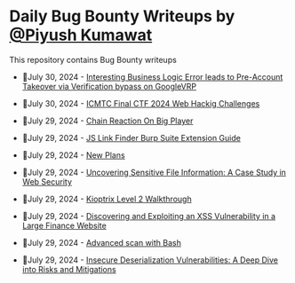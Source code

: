 # Daily Bug Bounty Writeups by [@Piyush Kumawat](https://twitter.com/piyush_supiy) 
This repository contains Bug Bounty writeups

<!-- BLOG-POST-LIST:START -->
 - 💯July 30, 2024 - [Interesting Business Logic Error leads to Pre-Account Takeover via Verification bypass on GoogleVRP](https://medium.com/@jerryhackgather/interesting-business-logic-error-leads-to-pre-account-takeover-via-verification-bypass-on-googlevrp-d362f9469e3d?source=rss------bug_bounty-5) 

 - 💯July 30, 2024 - [ICMTC Final CTF 2024 Web Hackig Challenges](https://medium.com/@medohythem2019/icmtc-final-ctf-2024-web-hackig-challenges-5135cccf09ba?source=rss------bug_bounty-5) 

 - 💯July 29, 2024 - [Chain Reaction On Big Player](https://medium.com/@nnface/chain-reaction-on-big-player-4e331faf57b9?source=rss------bug_bounty-5) 

 - 💯July 29, 2024 - [JS Link Finder Burp Suite Extension Guide](https://infosecwriteups.com/js-link-finder-burp-suite-extension-guide-e4809a6da268?source=rss------bug_bounty-5) 

 - 💯July 29, 2024 - [New Plans](https://medium.com/@nnface/new-plans-0b11cfa5495d?source=rss------bug_bounty-5) 

 - 💯July 29, 2024 - [Uncovering Sensitive File Information: A Case Study in Web Security](https://medium.com/@anonymousshetty2003/uncovering-sensitive-file-information-a-case-study-in-web-security-f5d03f2c5cd4?source=rss------bug_bounty-5) 

 - 💯July 29, 2024 - [Kioptrix Level 2 Walkthrough](https://erdemstar.medium.com/kioptrix-level-2-walkthrough-439c56f87c?source=rss------bug_bounty-5) 

 - 💯July 29, 2024 - [Discovering and Exploiting an XSS Vulnerability in a Large Finance Website](https://medium.com/@anonymousshetty2003/discovering-and-exploiting-an-xss-vulnerability-in-a-large-finance-website-f125dbd6d984?source=rss------bug_bounty-5) 

 - 💯July 29, 2024 - [Advanced scan with Bash](https://mosec0.medium.com/advanced-scan-with-bash-52005537a63c?source=rss------bug_bounty-5) 

 - 💯July 29, 2024 - [Insecure Deserialization Vulnerabilities: A Deep Dive into Risks and Mitigations](https://cyberw1ng.medium.com/insecure-deserialization-vulnerabilities-a-deep-dive-into-risks-and-mitigations-5c37f297c763?source=rss------bug_bounty-5) 
<!-- BLOG-POST-LIST:END -->
